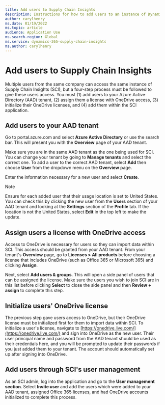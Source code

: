 ```yaml
---
title: Add users to Supply Chain Insights
description: Instructions for how to add users to an instance of Dynamics 365 Supply Chain Insights
author: carylhenry
ms.date: 01/19/2022
ms.topic: article
audience: Application Use
ms.search.region: Global
ms.service: dynamics-365-supply-chain-insights
ms.author: carylhenry
---
```


# Add users to Supply Chain Insights

Multiple users from the same company can access the same instance of Supply Chain Insights (SCI), but a four-step process must be followed to give these users access. You must (1) add users to your Azure Active Directory (AAD) tenant, (2) assign them a license with OneDrive access, (3) initialize their OneDrive licenses, and (4) add them within the SCI application. 

## Add users to your AAD tenant

Go to portal.azure.com and select **Azure Active Directory** or use the search bar. This will present you with the **Overview** page of your AAD tenant.

<!--![Top part of the Azure portal home page that includes the search bar and featured capabilities](media/AzurePortalHomePageWithSearchBar.png)-->

Make sure you are in the same AAD tenant as the one being used for SCI. You can change your tenant by going to **Manage tenants** and select the correct one. To add a user to the correct AAD tenant, select **Add** then choose **User** from the dropdown menu on the **Overview** page.

<!--![Dropdown menu for the Add function on the overview page of an AAD tenant](media/AADTenantAddUserDropdown.png)-->

Enter the information necessary for a new user and select **Create**. 

>[!NOTE]
> Ensure for each added user that their usage location is set to United States. You can check this by clicking the new user from the **Users** section of your AAD tenant and looking at the **Settings** section of the **Profile** tab. If the location is not the United States, select **Edit** in the top left to make the update.
 
<!--![Dropdown menu for the Add function on the overview page of an AAD tenant](media/AADTenantUserProfile.png)-->

## Assign users a license with OneDrive access

Access to OneDrive is necessary for users so they can import data within SCI. This access should be granted from your AAD tenant. From your tenant's **Overview** page, go to **Licenses > All products** before choosing a license that includes OneDrive (such as Office 365 or Microsoft 365) and clicking **Assign**.

<!--![The "All products" section of the licenses for a single AAD tenant](media/AADTenantLicensesPage.png)-->

Next, select **Add users & groups**. This will open a side panel of users that can be assigned the license. Make sure the users you wish to join SCI are in this list before clicking **Select** to close the side panel and then **Review + assign** to complete this step.
 
<!--![Selecting which AAD tenant users should be assigned a specific license](media/SelectingAADTenantUsersForLicense.png)-->

## Initialize users' OneDrive license

The previous step gave users access to OneDrive, but their OneDrive license must be initialized first for them to import data within SCI. To initialize a user's license, navigate to [https://onedrive.live.com/](https://onedrive.live.com/) and sign into OneDrive as the new user. Their user principal name and password from the AAD tenant should be used as their credentials here, and you will be prompted to update their passwords if you just added them to your tenant. The account should automatically set up after signing into OneDrive.

## Add users through SCI's user management

As an SCI admin, log into the application and go to the **User management section**. Select **Invite user** and add the users which were added to your AAD tenant, assigned Office 365 licenses, and had OneDrive accounts initialized to complete this process.

<!--![Adding new users from the "User management" section of Dynaimcs 365 Supply Chain Insights](media/AddingUsersInSCI.png)-->

